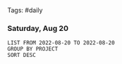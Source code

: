 Tags: #daily

### Saturday, Aug 20

```toggl
LIST FROM 2022-08-20 TO 2022-08-20
GROUP BY PROJECT
SORT DESC
```
